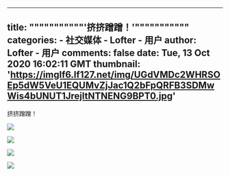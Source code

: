 
---
title: """""""""""'挤挤蹭蹭！'"""""""""""
categories: 
    - 社交媒体
    - Lofter - 用户
author: Lofter - 用户
comments: false
date: Tue, 13 Oct 2020 16:02:11 GMT
thumbnail: 'https://imglf6.lf127.net/img/UGdVMDc2WHRSOEp5dW5VeU1EQUMvZjJac1Q2bFpQRFB3SDMwWis4bUNUT1JrejltNTNENG9BPT0.jpg'
---

<div>   
<p>挤挤蹭蹭！</p><p><img src="https://imglf6.lf127.net/img/UGdVMDc2WHRSOEp5dW5VeU1EQUMvZjJac1Q2bFpQRFB3SDMwWis4bUNUT1JrejltNTNENG9BPT0.jpg" referrerpolicy="no-referrer"></p><p><img src="https://imglf5.lf127.net/img/UGdVMDc2WHRSOEp5dW5VeU1EQUMvZlptaldVYmRkNksyMkFhek4vTmh3bGwyOWd2YWhrbUpBPT0.jpg" referrerpolicy="no-referrer"></p><p><img src="https://imglf4.lf127.net/img/UGdVMDc2WHRSOEo0NzFiZDkxcVQ0SUdaSXlnMDZvaE42N3ZtTTNETGRHUUlONHdzZFpWdGJBPT0.jpg" referrerpolicy="no-referrer"></p><p><img src="https://imglf5.lf127.net/img/UGdVMDc2WHRSOEkwU1hBUjdNT3VLZVpZL1h0cTRuYmh0S1ZDbHlUYmhKSlI1YUplRnJpVExBPT0.jpg" referrerpolicy="no-referrer"></p>  
</div>
            